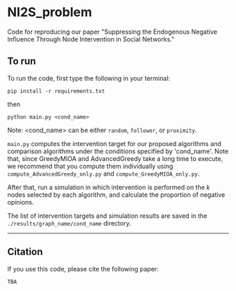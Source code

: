# NI2S_problem

Code for reproducing our paper "Suppressing the Endogenous Negative Influence Through Node Intervention in Social Networks."

## To run

To run the code, first type the following in your terminal:
```
pip install -r requirements.txt
```
then
```
python main.py <cond_name>
```
Note: <cond_name> can be either `random`, `follower`, or `proximity`.

`main.py` computes the intervention target for our proposed algorithms and comparison algorithms under the conditions specified by 'cond_name'.
Note that, since GreedyMIOA and AdvancedGreedy take a long time to execute, we recommend that you compute them individually using `compute_AdvancedGreedy_only.py` and `compute_GreedyMIOA_only.py`.

After that, run a simulation in which intervention is performed on the $k$ nodes selected by each algorithm, and calculate the proportion of negative opinions.

The list of intervention targets and simulation results are saved in the `./results/graph_name/cond_name` directory.

---
## Citation

If you use this code, please cite the following paper:
```
TBA
```
